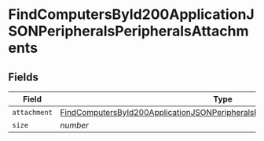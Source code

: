 # FindComputersById200ApplicationJSONPeripheralsPeripheralsAttachments


## Fields

| Field                                                                                                                                                                                       | Type                                                                                                                                                                                        | Required                                                                                                                                                                                    | Description                                                                                                                                                                                 | Example                                                                                                                                                                                     |
| ------------------------------------------------------------------------------------------------------------------------------------------------------------------------------------------- | ------------------------------------------------------------------------------------------------------------------------------------------------------------------------------------------- | ------------------------------------------------------------------------------------------------------------------------------------------------------------------------------------------- | ------------------------------------------------------------------------------------------------------------------------------------------------------------------------------------------- | ------------------------------------------------------------------------------------------------------------------------------------------------------------------------------------------- |
| `attachment`                                                                                                                                                                                | [FindComputersById200ApplicationJSONPeripheralsPeripheralsAttachmentsAttachment](../../models/operations/findcomputersbyid200applicationjsonperipheralsperipheralsattachmentsattachment.md) | :heavy_minus_sign:                                                                                                                                                                          | N/A                                                                                                                                                                                         |                                                                                                                                                                                             |
| `size`                                                                                                                                                                                      | *number*                                                                                                                                                                                    | :heavy_minus_sign:                                                                                                                                                                          | N/A                                                                                                                                                                                         | 1                                                                                                                                                                                           |